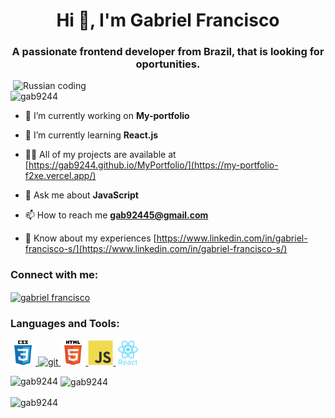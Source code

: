 <h1 align="center">Hi 👋, I'm Gabriel Francisco</h1>
<h3 align="center">A passionate frontend developer from Brazil, that is looking for oportunities.</h3>
<img align = "right" alt= "Russian coding" width = "500" src = "https://media.tenor.com/GfSX-u7VGM4AAAAC/coding.gif">

<p align="left"> <img src="https://komarev.com/ghpvc/?username=gab9244&label=Profile%20views&color=0e75b6&style=flat" alt="gab9244" /> </p>

- 🔭 I’m currently working on **My-portfolio**

- 🌱 I’m currently learning **React.js**

- 👨‍💻 All of my projects are available at [https://gab9244.github.io/MyPortfolio/](https://my-portfolio-f2xe.vercel.app/)

- 💬 Ask me about **JavaScript**

- 📫 How to reach me **gab92445@gmail.com**

- 📄 Know about my experiences [https://www.linkedin.com/in/gabriel-francisco-s/](https://www.linkedin.com/in/gabriel-francisco-s/)

<h3 align="left">Connect with me:</h3>
<p align="left">
<a href="https://linkedin.com/in/gabriel francisco" target="blank"><img align="center" src="https://raw.githubusercontent.com/rahuldkjain/github-profile-readme-generator/master/src/images/icons/Social/linked-in-alt.svg" alt="gabriel francisco" height="30" width="40" /></a>
</p>

<h3 align="left">Languages and Tools:</h3>
<p align="left"> <a href="https://www.w3schools.com/css/" target="_blank" rel="noreferrer"> <img src="https://raw.githubusercontent.com/devicons/devicon/master/icons/css3/css3-original-wordmark.svg" alt="css3" width="40" height="40"/> </a> <a href="https://git-scm.com/" target="_blank" rel="noreferrer"> <img src="https://www.vectorlogo.zone/logos/git-scm/git-scm-icon.svg" alt="git" width="40" height="40"/> </a> <a href="https://www.w3.org/html/" target="_blank" rel="noreferrer"> <img src="https://raw.githubusercontent.com/devicons/devicon/master/icons/html5/html5-original-wordmark.svg" alt="html5" width="40" height="40"/> </a> <a href="https://developer.mozilla.org/en-US/docs/Web/JavaScript" target="_blank" rel="noreferrer"> <img src="https://raw.githubusercontent.com/devicons/devicon/master/icons/javascript/javascript-original.svg" alt="javascript" width="40" height="40"/> </a> <a href="https://reactjs.org/" target="_blank" rel="noreferrer"> <img src="https://raw.githubusercontent.com/devicons/devicon/master/icons/react/react-original-wordmark.svg" alt="react" width="40" height="40"/> </a> </p>

<p><img align="left" src="https://github-readme-stats.vercel.app/api/top-langs?username=gab9244&show_icons=true&locale=en&layout=compact" alt="gab9244" /></p>

<p>&nbsp;<img align="center" src="https://github-readme-stats.vercel.app/api?username=gab9244&show_icons=true&locale=en" alt="gab9244" /></p>

<p><img align="center" src="https://github-readme-streak-stats.herokuapp.com/?user=gab9244&" alt="gab9244" /></p>
